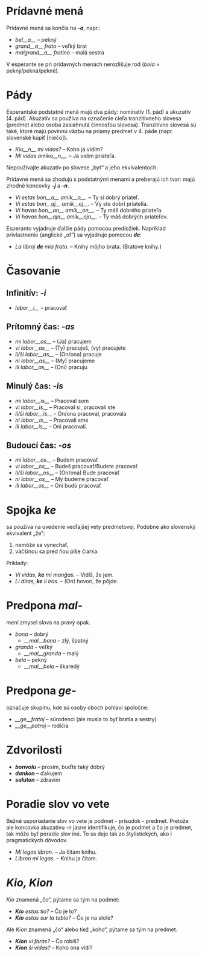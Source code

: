 # Prídavné mená

Prídavné mená sa končia na *__-a__*, napr.:

- *bel__a__* – pekný
- *grand__a__ frato* – veľký brat
- *malgrand__a__ fratino* – malá sestra

V esperante se pri prídavných menách nerozlišuje rod (*bela* = pekný/pekná/pekné).

# Pády

Esperantské podstatné mená majú dva pády: nominatív (1. pád) a akuzatív (4. pád). Akuzatív sa používa na označenie cieľa tranzitívneho slovesa (predmet alebo osoba zasiahnutá činnosťou slovesa). Tranzitívne slovesá sú také, ktoré majú povinnú väzbu na priamy predmet v 4. páde (napr. slovenské kúpiť [niečo]).

- *Kiu__n__ mi vidas?* – Koho ja vidím?
- *Mi vidas amiko__n__.* – Ja vidím priateľa.

Nepoužívajte akuzatív po slovese „byť“ a jeho ekvivalentoch.

Prídavné mená sa zhodujú s podstatnými menami a preberajú ich tvar: majú zhodné koncovky *__-j__* a *__-n__*.

- *Vi estas bon__a__ amik__o__.* – Ty si dobrý priateľ.
- *Vi estas bon__aj__ amik__oj__.* – Vy ste dobrí priatelia.
- *Vi havas bon__an__ amik__on__.* – Ty máš dobrého priateľa.
- *Vi havas bon__ajn__ amik__ojn__.* – Ty máš dobrých priateľov.

Esperanto vyjadruje ďalšie pády pomocou predložiek. Napríklad privlastnenie (anglické „of“) sa vyjadruje pomocou *__de__*:

- *La libroj __de__ mia frato.* – Knihy môjho brata. (Bratove knihy.)

# Časovanie

## Infinitív: *-i*
  
- *labor__i__*          – pracovať

## Prítomný čas: *-as*

- *mi labor__as__*      – (Ja) pracujem
- *vi labor__as__*      – (Ty) pracuješ, (vy) pracujete
- *li/ŝi labor__as__*   – (On/ona) pracuje
- *ni labor__as__*      – (My) pracujeme
- *ili labor__as__*     – (Oni) pracujú

## Minulý čas: *-is*

- *mi labor__is__*      – Pracoval som
- *vi labor__is__*      – Pracoval si, pracovali ste
- *li/ŝi labor__is__*   – On/ona pracoval, pracovala
- *ni labor__is__*      – Pracovali sme
- *ili labor__is__*     – Oni pracovali.

## Budoucí čas: *-os*

- *mi labor__os__*      – Budem pracovať
- *vi labor__os__*      – Budeš pracovať/Budete pracovať
- *li/ŝi labor__os__*   – (On/ona) Bude pracovať
- *ni labor__os__*      – My budeme pracovať
- *ili labor__os__*     – Oni budú pracovať

# Spojka *ke*

sa používa na uvedenie vedľajšej vety predmetovej. Podobne ako slovenský ekvivalent „že“:

1. nemôže sa vynechať,
2. väčšinou sa pred ňou píše čiarka.

Príklady:

- *Vi vidas, __ke__ mi manĝas.* – Vidíš, že jem.
- *Li diras, __ke__ li iros.* – (On) hovorí, že pôjde.

# Predpona *mal-*

mení zmysel slova na pravý opak.

- *bona* – dobrý
  - *__mal__bona* – zlý, špatný
- *granda* – veľký
  - *__mal__granda* – malý
- *bela* – pekný
  - *__mal__bela* – škaredý

# Predpona *ge-*

označuje skupinu, kde sú osoby oboch pohlaví spoločne:

- *__ge__fratoj* – súrodenci (ale musia to byť bratia a sestry)
- *__ge__patroj* – rodičia

# Zdvorilosti

- *__bonvolu__* – prosím, buďte taký dobrý
- *__dankon__* – ďakujem
- *__saluton__* – zdravím

# Poradie slov vo vete

Bežné usporiadanie slov vo vete je podmet - prísudok - predmet. Pretože ale koncovka akuzatívu *-n* jasne identifikuje, čo je podmet a čo je predmet, tak môže byť poradie slov iné. To sa deje tak zo štylistických, ako i pragmatických dôvodov.

- *Mi legas libron.* – Ja čítam knihu.
- *Libron mi legas.* – Knihu ja čítam.

# *Kio, Kion*

*Kio* znamená „čo“, pýtame sa tým na podmet:

- *__Kio__ estas tio?* – Čo je to?
- *__Kio__ estas sur la tablo?* – Čo je na stole?

Ale *Kion* znamená „čo“ alebo tiež „koho“, pýtame sa tým na predmet. 

- *__Kion__ vi faras?* – Čo robíš?
- *__Kion__ ŝi vidas?* – Koho ona vidí?

